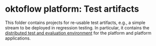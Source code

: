 # oktoflow platform: Test artifacts

This folder contains projects for re-usable test artifacts, e.g., a simple stream to be deployed in regression testing. In particular, it contains the [distributed test and evaluation environment](test.environment/README.md) for the platform and platform applications.


